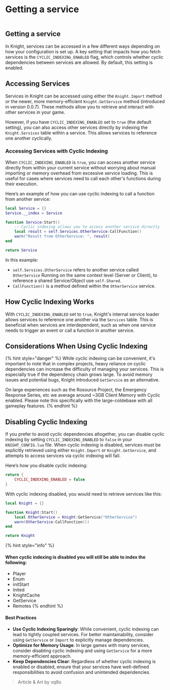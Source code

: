 # Getting a service

<figure><img src="../../.gitbook/assets/Getting a service.jpg" alt=""><figcaption></figcaption></figure>

## Getting a service

In Knight, services can be accessed in a few different ways depending on how your configuration is set up. A key setting that impacts how you fetch services is the `CYCLIC_INDEXING_ENABLED` flag, which controls whether cyclic dependencies between services are allowed. By default, this setting is enabled.

## Accessing Services

Services in Knight can be accessed using either the `Knight.Import` method or the newer, more memory-efficient `Knight.GetService` method (introduced in version 0.0.7). These methods allow you to retrieve and interact with other services in your game.

However, if you have `CYCLIC_INDEXING_ENABLED` set to `true` (the default setting), you can also access other services directly by indexing the `Knight.Services` table within a service. This allows services to reference one another cyclically.

### Accessing Services with Cyclic Indexing

When `CYCLIC_INDEXING_ENABLED` is `true`, you can access another service directly from within your current service without worrying about manual importing or memory overhead from excessive service loading. This is useful for cases where services need to call each other's functions during their execution.

Here’s an example of how you can use cyclic indexing to call a function from another service:

```lua
local Service = {}
Service.__index = Service

function Service:Start()
    -- Cyclic indexing allows you to access another service directly
    local result = self.Services.OtherService:CallFunction()
    warn("Result from OtherService: ", result)
end

return Service
```

In this example:

* `self.Services.OtherService` refers to another service called `OtherService` Running on the same context level (Server or Client), to reference a shared Service/Object use `self.Shared`.
* `CallFunction()` is a method defined within the `OtherService` service.

## How Cyclic Indexing Works

With `CYCLIC_INDEXING_ENABLED` set to `true`, Knight's internal service loader allows services to reference one another via the `Services` table. This is beneficial when services are interdependent, such as when one service needs to trigger an event or call a function in another service.

## Considerations When Using Cyclic Indexing

{% hint style="danger" %}
While cyclic indexing can be convenient, it's important to note that in complex projects, heavy reliance on cyclic dependencies can increase the difficulty of managing your services. This is especially true if the dependency chain grows large. To avoid memory issues and potential bugs, Knight introduced `GetService` as an alternative.



On large experiences such as the Rosource Project, the Emergency Response Series, etc we average around \~3GB Client Memory with Cyclic enabled. Please note this specifically with the large-coldebase with all gameplay features.
{% endhint %}

## Disabling Cyclic Indexing

If you prefer to avoid cyclic dependencies altogether, you can disable cyclic indexing by setting `CYCLIC_INDEXING_ENABLED` to `false` in your `KNIGHT_CONFIG.lua` file. When cyclic indexing is disabled, services must be explicitly retrieved using either `Knight.Import` or `Knight.GetService`, and attempts to access services via cyclic indexing will fail.

Here’s how you disable cyclic indexing:

```lua
return {
    CYCLIC_INDEXING_ENABLED = false
}
```

With cyclic indexing disabled, you would need to retrieve services like this:

```lua
local Knight = {}

function Knight:Start()
    local OtherService = Knight:GetService("OtherService")
    warn(OtherService:CallFunction())
end

return Knight
```

{% hint style="info" %}
#### When cyclic indexing is disabled you will still be able to index the following:

* Player
* Enum
* initStart
* Inited
* KnightCache
* GetService
* Remotes
{% endhint %}

#### Best Practices

* **Use Cyclic Indexing Sparingly**: While convenient, cyclic indexing can lead to tightly coupled services. For better maintainability, consider using `GetService` or `Import` to explicitly manage dependencies.
* **Optimize for Memory Usage**: In large games with many services, consider disabling cyclic indexing and using `GetService` for a more memory-efficient approach.
* **Keep Dependencies Clear**: Regardless of whether cyclic indexing is enabled or disabled, ensure that your services have well-defined responsibilities to avoid confusion and unintended dependencies.

> Article & Art by vq9o
